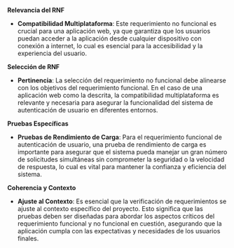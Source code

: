 **Relevancia del RNF**
- **Compatibilidad Multiplataforma**: Este requerimiento no funcional es crucial para una aplicación web, ya que garantiza que los usuarios puedan acceder a la aplicación desde cualquier dispositivo con conexión a internet, lo cual es esencial para la accesibilidad y la experiencia del usuario.

**Selección de RNF**
- **Pertinencia**: La selección del requerimiento no funcional debe alinearse con los objetivos del requerimiento funcional. En el caso de una aplicación web como la descrita, la compatibilidad multiplataforma es relevante y necesaria para asegurar la funcionalidad del sistema de autenticación de usuario en diferentes entornos.

**Pruebas Específicas**
- **Pruebas de Rendimiento de Carga**: Para el requerimiento funcional de autenticación de usuario, una prueba de rendimiento de carga es importante para asegurar que el sistema pueda manejar un gran número de solicitudes simultáneas sin comprometer la seguridad o la velocidad de respuesta, lo cual es vital para mantener la confianza y eficiencia del sistema.

**Coherencia y Contexto**
- **Ajuste al Contexto**: Es esencial que la verificación de requerimientos se ajuste al contexto específico del proyecto. Esto significa que las pruebas deben ser diseñadas para abordar los aspectos críticos del requerimiento funcional y no funcional en cuestión, asegurando que la aplicación cumpla con las expectativas y necesidades de los usuarios finales.
